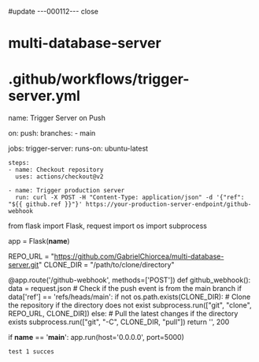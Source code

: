#update ---000112--- close

# multi-database-server

# .github/workflows/trigger-server.yml
name: Trigger Server on Push

on:
  push:
    branches:
      - main

jobs:
  trigger-server:
    runs-on: ubuntu-latest

    steps:
    - name: Checkout repository
      uses: actions/checkout@v2

    - name: Trigger production server
      run: curl -X POST -H "Content-Type: application/json" -d '{"ref": "${{ github.ref }}"}' https://your-production-server-endpoint/github-webhook


from flask import Flask, request
import os
import subprocess

app = Flask(__name__)

REPO_URL = "https://github.com/GabrielChiorcea/multi-database-server.git"
CLONE_DIR = "/path/to/clone/directory"

@app.route('/github-webhook', methods=['POST'])
def github_webhook():
    data = request.json
    # Check if the push event is from the main branch
    if data['ref'] == 'refs/heads/main':
        if not os.path.exists(CLONE_DIR):
            # Clone the repository if the directory does not exist
            subprocess.run(["git", "clone", REPO_URL, CLONE_DIR])
        else:
            # Pull the latest changes if the directory exists
            subprocess.run(["git", "-C", CLONE_DIR, "pull"])
    return '', 200

if __name__ == '__main__':
    app.run(host='0.0.0.0', port=5000)







    test 1 succes
